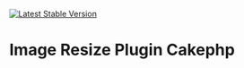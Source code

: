 [![Latest Stable Version](https://poser.pugx.org/simkimsia/utility_behaviors/v/stable.png)](https://packagist.org/packages/jorgewalder/cakephp-resize)

# Image Resize Plugin Cakephp
